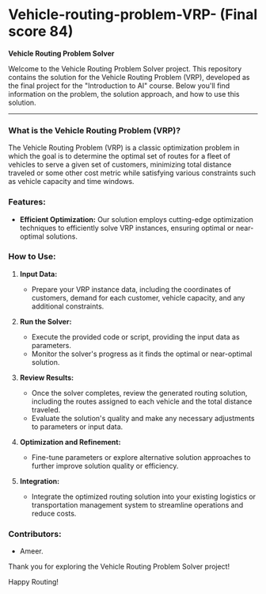 # Vehicle-routing-problem-VRP- (Final score 84)
**Vehicle Routing Problem Solver**

Welcome to the Vehicle Routing Problem Solver project.
This repository contains the solution for the Vehicle Routing Problem (VRP), developed as the final project for the "Introduction to AI" course.
Below you'll find information on the problem, the solution approach, and how to use this solution.

---

### What is the Vehicle Routing Problem (VRP)?

The Vehicle Routing Problem (VRP) is a classic optimization problem in which the goal is to determine the optimal set of routes for a fleet of vehicles to serve a given set of customers, minimizing total distance traveled or some other cost metric while satisfying various constraints such as vehicle capacity and time windows.

### Features:

- **Efficient Optimization:** Our solution employs cutting-edge optimization techniques to efficiently solve VRP instances, ensuring optimal or near-optimal solutions.

### How to Use:

1. **Input Data:**
   - Prepare your VRP instance data, including the coordinates of customers, demand for each customer, vehicle capacity, and any additional constraints.
   
2. **Run the Solver:**
   - Execute the provided code or script, providing the input data as parameters.
   - Monitor the solver's progress as it finds the optimal or near-optimal solution.

3. **Review Results:**
   - Once the solver completes, review the generated routing solution, including the routes assigned to each vehicle and the total distance traveled.
   - Evaluate the solution's quality and make any necessary adjustments to parameters or input data.

4. **Optimization and Refinement:**
   - Fine-tune parameters or explore alternative solution approaches to further improve solution quality or efficiency.
   
5. **Integration:**
   - Integrate the optimized routing solution into your existing logistics or transportation management system to streamline operations and reduce costs.

### Contributors:

- Ameer.

Thank you for exploring the Vehicle Routing Problem Solver project!  

Happy Routing!
